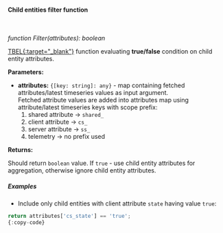 #### Child entities filter function

<div class="divider"></div>
<br/>

*function Filter(attributes): boolean*

[TBEL{:target="_blank"}](${siteBaseUrl}/docs/user-guide/tbel/) function evaluating **true/false** condition on child entity attributes.

**Parameters:**

<ul>
  <li><b>attributes:</b> <code>{[key: string]: any}</code> - map containing fetched attributes/latest timeseries values as input argument.<br>
Fetched attribute values are added into attributes map using attribute/latest timeseries keys with scope prefix:
   <ol type="1">
    <li>
      shared attribute -> <code>shared_</code>
    </li>
    <li>
      client attribute -> <code>cs_</code>
    </li>
    <li>
      server attribute -> <code>ss_</code>
    </li>
    <li>
      telemetry -> no prefix used
    </li>
   </ol>
  </li>
</ul>


**Returns:**

Should return `boolean` value. If `true` - use child entity attributes for aggregation, otherwise ignore child entity attributes.

<div class="divider"></div>

##### Examples

* Include only child entities with client attribute `state` having value `true`:

```javascript
return attributes['cs_state'] == 'true';
{:copy-code}
```

<br>
<br>

